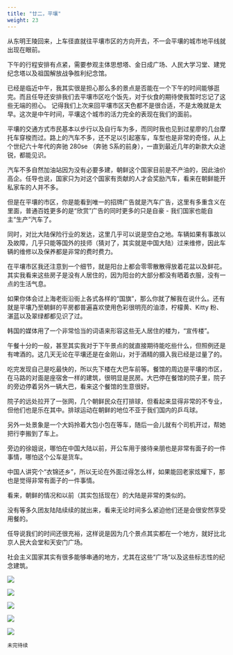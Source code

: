 ```yaml
---
title: "廿二，平壤"
weight: 23
---
```


从东明王陵回来，上车径直就往平壤市区的方向开去，不一会平壤的城市地平线就出现在眼前。

下午的行程安排有点紧，需要参观主体思想塔、金日成广场、人民大学习堂、建党纪念塔以及祖国解放战争胜利纪念馆。

已经是临近中午，我其实很是担心那么多的景点是否能在一个下午的时间能够逛完。而且任导还安排我们去平壤市区吃个饭先，对于伙食的期待使我暂时忘记了这些无端的担心。
记得我们上次来回平壤市区天色都不是很合适，不是太晚就是太早。这次是中午时间，平壤这个城市的活力完全的表现在我们的面前。

平壤的交通方式市民基本以步行以及自行车为多，而同时我也见到过星廖的几台摩托车穿梭而过。路上的汽车不多，还不足以引起塞车，车型也是非常的奇怪，从上个世纪六十年代的奔驰 280se （奔驰 S系的前身），一直到最近几年的新款大众途锐，都能见识。

汽车不多自然加油站因为没有必要多建，朝鲜这个国家目前是不产油的，因此油价高企。任导也说，国家只为对这个国家有贡献的人才会奖励汽车，看来在朝鲜能开私家车的人并不多。

但是在平壤的市区，你是能看到唯一的招牌广告就是汽车广告，这里有多重含义在里面，普通百姓更多的是“欣赏”广告的同时更多的只是自豪 - 我们国家也能自主“生产”汽车了。

同时，对比大陆保险行业的发达，这里几乎可以说是空白之地。车辆如果有事故以及故障，几乎只能等国外的技师（猜对了，其实就是中国大陆）过来维修，因此车辆的维修以及保养都是非常的费时费力。

在平壤市区我还注意到一个细节，就是阳台上都会零零散散得放着花盆以及鲜花。其实我看来这些房子是没有人居住的，因为阳台的大部分都没有晒着衣服，没有一点的生活气息。

如果你体会过上海老街沿街上各式各样的“国旗”，那么你就了解我在说什么。还有就是平壤乃至朝鲜的平房都普遍喜欢使用色彩很明亮的油漆，柠檬黄、Kitty 粉、湛蓝以及翠绿都都见识了过。

韩国的媒体用了一个非常恰当的词语来形容这些无人居住的楼为，“宣传楼”。

午餐十分的一般，甚至其实我对于下午景点的就直接期待能吃些什么，但照例还是有啤酒的。这几天无论在平壤还是在金刚山，对于酒精的摄入我已经是过量了的。

吃完发现自己是吃最快的，所以先下楼在大巴车前等。餐馆的周边是平壤的市区，在马路的对面是座宿舍一样的建筑，很明显是民房。大巴停在餐馆的院子里，院子的旁边停着另外一辆大巴，看来这个餐馆的生意很好。

院子的远处拉开了一张网，几个朝鲜民众在打排球，但看起来显得非常的不专业，但他们也是乐在其中。排球运动在朝鲜的地位不亚于我们国内的乒乓球。

另外一处景象是一个大妈拎着大包小包在等车，随后一会儿就有个司机开过，帮她把行李搬到了车上。

旁边的徐姐说，哪怕在中国大陆以前，开公车用于接待亲朋也是非常有面子的一件事情，哪怕这个公车是货车。

中国人讲究个“衣锦还乡”，所以无论在外面过得怎么样，如果能回老家炫耀下，那也是觉得非常有面子的一件事情。

看来，朝鲜的情况和以前（其实包括现在）的大陆是非常的类似的。

没有等多久团友陆陆续续的就出来，看来无论时间多么紧迫他们还是会很安然享受用餐的。

任导说我们的时间还很充裕，这样说是因为几个景点其实都在一个地方，就好比北京人民大会堂和天安门广场。

社会主义国家其实有很多能够串通的地方，尤其在这些“广场“以及这些标志性的纪念建筑。

![](/north-korea/0301.jpg)

![](/north-korea/0303.jpg)

![](/north-korea/0307.jpg)

![](/north-korea/0310.jpg)

![](/north-korea/0315.jpg)

`未完待续`
